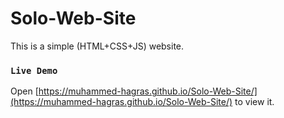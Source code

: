 # Solo-Web-Site
This is a simple (HTML+CSS+JS) website.

### `Live Demo`

Open [https://muhammed-hagras.github.io/Solo-Web-Site/](https://muhammed-hagras.github.io/Solo-Web-Site/) to view it.
